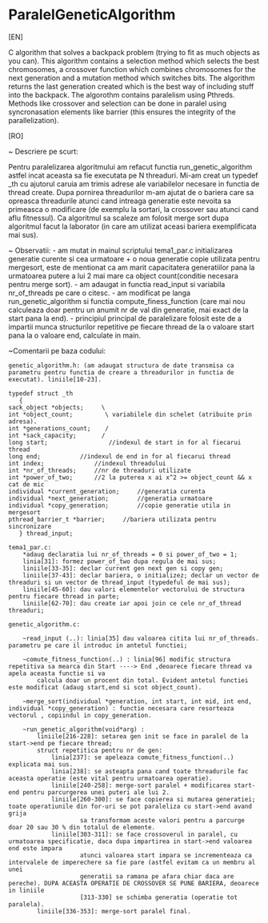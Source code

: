 # ParalelGeneticAlgorithm
[EN]

C algorithm that solves a backpack problem (trying to fit as much objects as you can). This algorithm contains a selection method which selects the best chromosomes, a crossover function which combines chromosomes for the next generation and a mutation method which switches bits.
The algorithm returns the last generation created which is the best way of including stuff into the backpack.
The algorothm contains paralelism using Pthreds. Methods like crossover and selection can be done in paralel using syncronasation elements like barrier (this ensures the integrity of the parallelization).

[RO]

~ Descriere pe scurt:

Pentru paralelizarea algoritmului am refacut functia run_genetic_algorithm astfel incat aceasta sa fie executata pe N threaduri. Mi-am creat un typedef \_th cu ajutorul
caruia am trimis adrese ale variabilelor necesare in functia de thread create. Dupa pornirea threadurilor m-am ajutat de o bariera care sa opreasca threadurile atunci 
cand intreaga generatie este nevoita sa primeasca o modificare (de exemplu la sortari, la crossover sau atunci cand aflu fitnessul). Ca algoritmul sa scaleze am folosit 
merge sort dupa algoritmul facut la laborator (in care am utilizat aceasi bariera exemplificata mai sus).

~ Observatii:
	- am mutat in mainul scriptului tema1_par.c initializarea generatie curente si cea urmatoare + o noua generatie copie utilizata pentru mergesort, este de mentionat
		ca am marit capacitatera generatiilor pana la urmatoarea putere a lui 2 mai mare ca object count(conditie necesara pentru merge sort).
	- am adaugat in functia read_input si variabila nr_of_threads pe care o citesc.
	- am modificat pe langa run_genetic_algorithm si functia compute_finess_function (care mai nou calculeaza doar pentru un anumit nr de val din generatie,
		mai exact de la start pana la end).
	- principiul principal de paralelizare folosit este de a impartii munca structurilor repetitive pe fiecare thread de la o valoare start pana la o valoare end,
		calculate in main.

~Comentarii pe baza codului:

	genetic_algorithm.h: (am adaugat structura de date transmisa ca parametru pentru functia de creare a threadurilor in functia de executat). liniile[10-23].
	
	typedef struct _th
       {
	sack_object *objects;     \
	int *object_count;         \ variabilele din schelet (atribuite prin adresa).
	int *generations_count;    /
	int *sack_capacity;       /
	long start;                 //indexul de start in for al fiecarui thread
	long end;		    //indexul de end in for al fiecarui thread
	int index;	            //indexul threadului
	int *nr_of_threads;	    //nr de threaduri utilizate
	int *power_of_two;	    //2 la puterea x ai x^2 >= object_count && x cat de mic
	individual *current_generation;		//generatia curenta
	individual *next_generation;		//generatia urmatoare
	individual *copy_generation;		//copie generatie utila in mergesort
	pthread_barrier_t *barrier;		//bariera utilizata pentru sincronizare
       } thread_input;

	tema1_par.c: 
		*adaug declaratia lui nr_of_threads = 0 si power_of_two = 1;
		linia[31]: formez power_of_two dupa regula de mai sus;
		liniile[33-35]: declar current gen next gen si copy gen;
		liniile[37-43]: declar bariera, o initializez; declar un vector de threaduri si un vector de thread_input (typedeful de mai sus);
		liniile[45-60]: dau valori elementelor vectorului de structura pentru fiecare thread in parte;
		liniile[62-70]: dau create iar apoi join ce cele nr_of_thread threaduri;

	genetic_algorithm.c:
		
		~read_input (..): linia[35] dau valoarea citita lui nr_of_threads. parametru pe care il introduc in antetul functiei;
		
		~comute_fitness_function(..) : linia[96] modific structura repetitiva sa mearca din Start ----> End ,deoarece fiecare thread va apela aceasta functie si va
			calcula doar un procent din total. Evident antetul functiei este modificat (adaug start,end si scot object_count).

		~merge_sort(individual *generation, int start, int mid, int end, individual *copy_generation) : functie necesara care resorteaza vectorul , copiindul in copy_generation.
		
		~run_genetic_algorithm(void*arg) : 
			liniile[216-228]: setarea gen init se face in paralel de la start->end pe fiecare thread;
			struct repetitica pentru nr de gen:
				linia[237]: se apeleaza comute_fitness_function(..) explicata mai sus.
				linia[238]: se asteapta pana cand toate threadurile fac aceasta operatie (este vital pentru urmatoarea operatie).
				liniile[240-258]: merge-sort paralel + modificarea start-end pentru parcurgerea unei puteri ale lui 2.
				liniile[260-300]: se face copierea si mutarea generatiei; toate operatiunile din for-uri se pot paraleliza cu start->end avand grija
						sa transformam aceste valori pentru a parcurge doar 20 sau 30 % din totalul de elemente.
				liniile[303-311]: se face crossoverul in paralel, cu urmatoarea specificatie, daca dupa impartirea in start->end valoarea end este impara
						atunci valoarea start impara se incrementeaza ca intervalele de imperechere sa fie pare (astfel evitam ca un membru al unei
						generatii sa ramana pe afara chiar daca are pereche). DUPA ACEASTA OPERATIE DE CROSSOVER SE PUNE BARIERA, deoarece in liniile
						[313-330] se schimba generatia (operatie tot paralela).
			liniile[336-353]: merge-sort paralel final.		 
